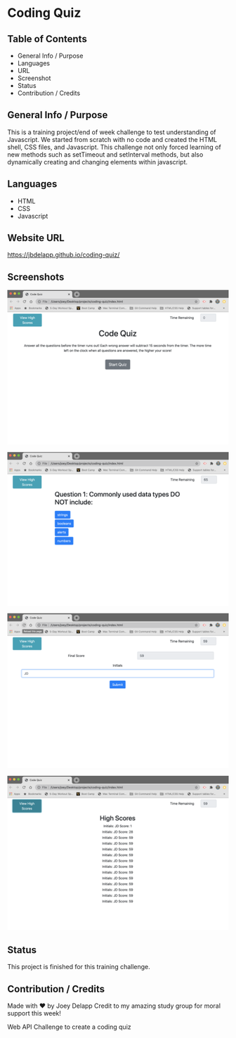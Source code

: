 # Coding Quiz

## Table of Contents
* General Info / Purpose
* Languages
* URL
* Screenshot
* Status
* Contribution / Credits

## General Info / Purpose
This is a training project/end of week challenge to test understanding of Javascript. We started from scratch with no code and created the HTML shell, CSS files, and Javascript. This challenge not only forced learning of new methods such as setTimeout and setInterval methods, but also dynamically creating and changing elements within javascript. 

## Languages
* HTML
* CSS
* Javascript

## Website URL
https://jbdelapp.github.io/coding-quiz/

## Screenshots
![First Screenshot](https://github.com/jbdelapp/coding-quiz/blob/master/assets/images/Start%20Quiz%20Screen%20Shot.png)

![Second Screenshot](https://github.com/jbdelapp/coding-quiz/blob/master/assets/images/Question%201%20Screen%20Shot.png)

![Third Screenshot](https://github.com/jbdelapp/coding-quiz/blob/master/assets/images/Initials%20for%20Results%20Screen%20Shot.png)

![Fourth Screenshot](https://github.com/jbdelapp/coding-quiz/blob/master/assets/images/High%20Score%20Screen%20Shots.png)

## Status

This project is finished for this training challenge.

## Contribution / Credits
Made with ❤️ by Joey Delapp
Credit to my amazing study group for moral support this week! 

Web API Challenge to create a coding quiz

